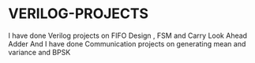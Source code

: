 # VERILOG-PROJECTS
I have done Verilog projects on FIFO Design , FSM and Carry Look Ahead Adder
And I have done Communication  projects on generating mean and variance and BPSK
